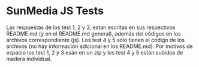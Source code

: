 # SunMedia JS Tests

Las respuestas de los test 1, 2 y 3, estan escritas en sus respectivos README.md (y en el README.md general), además del códigos en los archivos correspondiente (js).
Los test 4 y 5 solo tienen el código de los archivos (no hay información adicional en los README.md).
Por motivos de espacio los test 1, 2 y 3 esán en un zip y los test 4 y 5 están subidos de madera individual.
